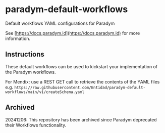 # paradym-default-workflows
Default workflows YAML configurations for Paradym

See [https://docs.paradym.id](https://docs.paradym.id) for more information.

## Instructions
These default workflows can be used to kickstart your implementation of the Paradym workflows.

For Mendix: use a REST GET call to retrieve the contents of the YAML files e.g. `https://raw.githubusercontent.com/Entidad/paradym-default-workflows/main/v1/createSchema.yaml`

## Archived
20241206: This repository has been archived since Paradym deprecated their Workflows functionality.
